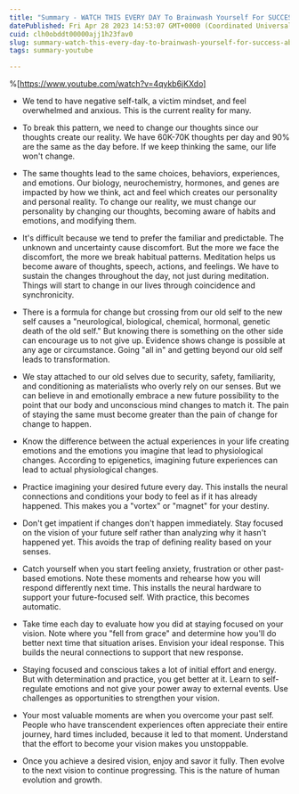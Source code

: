 ```yaml
---
title: "Summary - WATCH THIS EVERY DAY To Brainwash Yourself For SUCCESS & ABUNDANCE! | Joe Dispenza & Jay Shetty"
datePublished: Fri Apr 28 2023 14:53:07 GMT+0000 (Coordinated Universal Time)
cuid: clh0obddt00000ajj1h23fav0
slug: summary-watch-this-every-day-to-brainwash-yourself-for-success-abundance-joe-dispenza-jay-shetty
tags: summary-youtube

---
```


%[https://www.youtube.com/watch?v=4qykb6jKXdo] 

* We tend to have negative self-talk, a victim mindset, and feel overwhelmed and anxious. This is the current reality for many.
    
* To break this pattern, we need to change our thoughts since our thoughts create our reality. We have 60K-70K thoughts per day and 90% are the same as the day before. If we keep thinking the same, our life won't change.
    
* The same thoughts lead to the same choices, behaviors, experiences, and emotions. Our biology, neurochemistry, hormones, and genes are impacted by how we think, act and feel which creates our personality and personal reality. To change our reality, we must change our personality by changing our thoughts, becoming aware of habits and emotions, and modifying them.
    
* It's difficult because we tend to prefer the familiar and predictable. The unknown and uncertainty cause discomfort. But the more we face the discomfort, the more we break habitual patterns. Meditation helps us become aware of thoughts, speech, actions, and feelings. We have to sustain the changes throughout the day, not just during meditation. Things will start to change in our lives through coincidence and synchronicity.
    
* There is a formula for change but crossing from our old self to the new self causes a "neurological, biological, chemical, hormonal, genetic death of the old self." But knowing there is something on the other side can encourage us to not give up. Evidence shows change is possible at any age or circumstance. Going "all in" and getting beyond our old self leads to transformation.
    
* We stay attached to our old selves due to security, safety, familiarity, and conditioning as materialists who overly rely on our senses. But we can believe in and emotionally embrace a new future possibility to the point that our body and unconscious mind changes to match it. The pain of staying the same must become greater than the pain of change for change to happen.
    
* Know the difference between the actual experiences in your life creating emotions and the emotions you imagine that lead to physiological changes. According to epigenetics, imagining future experiences can lead to actual physiological changes.
    
* Practice imagining your desired future every day. This installs the neural connections and conditions your body to feel as if it has already happened. This makes you a "vortex" or "magnet" for your destiny.
    
* Don't get impatient if changes don't happen immediately. Stay focused on the vision of your future self rather than analyzing why it hasn't happened yet. This avoids the trap of defining reality based on your senses.
    
* Catch yourself when you start feeling anxiety, frustration or other past-based emotions. Note these moments and rehearse how you will respond differently next time. This installs the neural hardware to support your future-focused self. With practice, this becomes automatic.
    
* Take time each day to evaluate how you did at staying focused on your vision. Note where you "fell from grace" and determine how you'll do better next time that situation arises. Envision your ideal response. This builds the neural connections to support that new response.
    
* Staying focused and conscious takes a lot of initial effort and energy. But with determination and practice, you get better at it. Learn to self-regulate emotions and not give your power away to external events. Use challenges as opportunities to strengthen your vision.
    
* Your most valuable moments are when you overcome your past self. People who have transcendent experiences often appreciate their entire journey, hard times included, because it led to that moment. Understand that the effort to become your vision makes you unstoppable.
    
* Once you achieve a desired vision, enjoy and savor it fully. Then evolve to the next vision to continue progressing. This is the nature of human evolution and growth.